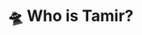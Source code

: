 ---
title: "🛸 Who is Tamir?"
description: "I'm an engineer by trade, designer by night and artist by drive. I'm currently working on [Notalegt](https://notalegt.xyz/) which aims to be a lifelong artist project born from the synthesis of engineering, design and art.\n\n

Welcome to my digital studio. Here you'll find my three eyes...

all my ideas, my interests and my inventions throughout my time on planet Earth."
---